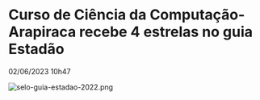 


Curso de Ciência da Computação-Arapiraca recebe 4 estrelas no guia Estadão
==========================================================================





  

02/06/2023 10h47









![selo-guia-estadao-2022.png](../../documentos/imagens/selo-guia-estadao-2022.png/%40%40images/f17e4d0f-8f8a-4529-9cba-1ff0d40be558.png "selo-guia-estadao-2022.png")












